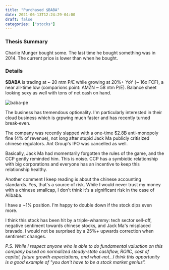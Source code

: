 ```yaml
---
title: "Purchased $BABA"
date: 2021-06-13T12:24:29-04:00
draft: false
categories: ["stocks"]
---
```


### Thesis Summary

Charlie Munger bought some. The last time he bought something was in 2014. The current price is lower than when he bought.

### Details

**$BABA** is trading at ~ 20 ntm P/E while growing at 20%+ YoY (~ 16x FCF), a near all-time low (comparions point: AMZN ~ 58 ntm P/E). Balance sheet looking sexy as well with tons of net cash on hand.

![baba-pe](/images/baba_pe.png)

The business has tremendous optionality. I'm particularly interested in their cloud business which is grpwing much faster and has recently turned break-even.

The company was recently slapped with a one-time $2.8B anti-monopoly fine (4% of revenue), not long after stupid Jack Ma publicly critisized chinese regulators. Ant Group's IPO was cancelled as well. 

Basically, Jack Ma had momentarily forgotten the rules of the game, and the CCP gently reminded him. This is noise. CCP has a symbiotic relationship with big corporations and everyone has an incentive to keep this relationship healthy.

Another comment I keep reading is about the chinese accounting standards. Yes, that's a source of risk. While I would never trust my money with a chinese smallcap, I don't think it's a significant risk in the case of Alibaba. 

I have a ~1% position. I'm happy to double down if the stock dips even more.

I think this stock has been hit by a triple-whammy: tech sector sell-off, negative sentiment towards chinese stocks, and Jack Ma's misplaced bravado. I would not be surprised by a 25%+ upwards correction when sentiment changes.

_P.S. While I respect anyone who is able to do fundamental valuation on this company based on normalized steady-state cashflow, ROIIC, cost of capital, future growth expectations, and what-not...I think this opportunity is a good example of "you don't have to be a stock market genius"._